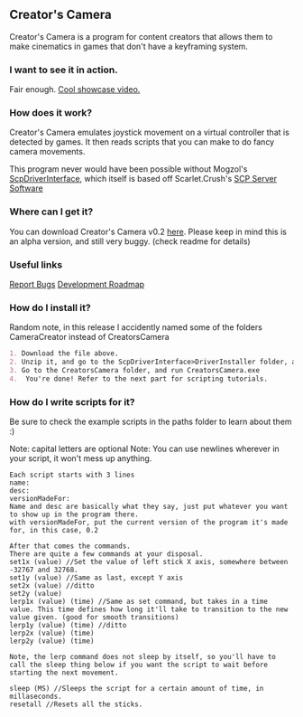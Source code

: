 ## Creator's Camera
Creator's Camera is a program for content creators that allows them to make cinematics in games that don't have a keyframing system.

### I want to see it in action.
Fair enough. [Cool showcase video.](https://www.youtube.com/watch?v=s87N4mZ9xgQ)


### How does it work?
Creator's Camera emulates joystick movement on a virtual controller that is detected by games. It then reads scripts that you can make to do fancy camera movements. 

This program never would have been possible without Mogzol's [ScpDriverInterface](https://github.com/mogzol/ScpDriverInterface), which itself is based off Scarlet.Crush's [SCP Server Software](https://forums.pcsx2.net/Thread-XInput-Wrapper-for-DS3-and-Play-com-USB-Dual-DS2-Controller)


### Where can I get it?
You can download Creator's Camera v0.2 [here](https://cloud.kalman98.net/index.php/s/6WQ8Mkc8AmZGfEX/download).
Please keep in mind this is an alpha version, and still very buggy. (check readme for details)

### Useful links
[Report Bugs](https://github.com/CircuitLord/creatorscamera/issues)
[Development Roadmap](https://github.com/CircuitLord/creatorscamera/projects/1)

### How do I install it?

Random note, in this release I accidently named some of the folders CameraCreator instead of CreatorsCamera

```markdown
1. Download the file above.
2. Unzip it, and go to the ScpDriverInterface>DriverInstaller folder, and run DriverInstaller.exe, and install the driver. You'll need this for my program to be able to emulate a controller.
3. Go to the CreatorsCamera folder, and run CreatorsCamera.exe
4.  You're done! Refer to the next part for scripting tutorials.
```

### How do I write scripts for it?

 Be sure to check the example scripts in the paths folder to learn about them :)
 
 Note: capital letters are optional
 Note: You can use newlines wherever in your script, it won't mess up anything.
    
    Each script starts with 3 lines
    name:
    desc:
    versionMadeFor:
    Name and desc are basically what they say, just put whatever you want to show up in the program there.
    with versionMadeFor, put the current version of the program it's made for, in this case, 0.2

    After that comes the commands.
    There are quite a few commands at your disposal.
    set1x (value) //Set the value of left stick X axis, somewhere between -32767 and 32768.
    set1y (value) //Same as last, except Y axis
    set2x (value) //ditto
    set2y (value)
    lerp1x (value) (time) //Same as set command, but takes in a time value. This time defines how long it'll take to transition to the new value given. (good for smooth transitions)
    lerp1y (value) (time) //ditto
    lerp2x (value) (time)
    lerp2y (value) (time)
    
    Note, the lerp command does not sleep by itself, so you'll have to call the sleep thing below if you want the script to wait before starting the next movement.

    sleep (MS) //Sleeps the script for a certain amount of time, in millaseconds.
    resetall //Resets all the sticks.
